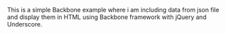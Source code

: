 This is a simple Backbone example where i am including data from json file and display them in HTML using Backbone framework with jQuery and Underscore.
